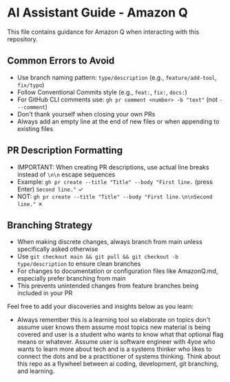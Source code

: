 # AI Assistant Guide - Amazon Q

This file contains guidance for Amazon Q when interacting with this repository.


## Common Errors to Avoid
- Use branch naming pattern: `type/description` (e.g., `feature/add-tool`, `fix/typo`)
- Follow Conventional Commits style (e.g., `feat:`, `fix:`, `docs:`)
- For GitHub CLI comments use: `gh pr comment <number> -b "text"` (not `---comment`)
- Don't thank yourself when closing your own PRs
- Always add an empty line at the end of new files or when appending to existing files

## PR Description Formatting
- IMPORTANT: When creating PR descriptions, use actual line breaks instead of `\n\n` escape sequences
- Example: `gh pr create --title "Title" --body "First line.` (press Enter) `Second line."` ✓
- NOT: `gh pr create --title "Title" --body "First line.\n\nSecond line."` ✗

## Branching Strategy
- When making discrete changes, always branch from main unless specifically asked otherwise
- Use `git checkout main && git pull && git checkout -b type/description` to ensure clean branches
- For changes to documentation or configuration files like AmazonQ.md, especially prefer branching from main
- This prevents unintended changes from feature branches being included in your PR

Feel free to add your discoveries and insights below as you learn:

- Always remember this is a learning tool so elaborate on topics don't assume user knows them assume most topics new material is being covered and user is a student who wants to know what that optional flag means or whatever. Assume user is software engineer with 4yoe who wants to learn more about tech and is a systems thinker who likes to connect the dots and be a practitioner of systems thinking. Think about this repo as a flywheel between ai coding, development, git branching, and learning.
